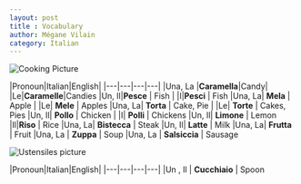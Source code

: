 ```yaml
---
layout: post
title : Vocabulary
author: Mégane Vilain
category: Italian
---
```

![Cooking Picture](http://img.over-blog-kiwi.com/0/57/43/14/20140206/ob_9b7fd2_antipasti-jpg)

|Pronoun|Italian|English|
|---|---|---|---|
|Una, La |**Caramella**|Candy|
|Le|**Caramelle**|Candies
|Un, Il|**Pesce** | Fish |
|I|**Pesci** | Fish 
|Una, La| **Mela** | Apple | 
|Le| **Mele** | Apples
|Una, La| **Torta** | Cake, Pie |
|Le| **Torte** | Cakes, Pies
|Un, Il| **Pollo** | Chicken | 
|I| **Polli** | Chickens
|Un, Il| **Limone** | Lemon
|Il|**Riso** | Rice 
|Una, La| **Bistecca** | Steak
|Un, Il| **Latte** | Milk
|Una, La| **Frutta** | Fruit
|Una, La | **Zuppa** | Soup
|Una, La | **Salsiccia** | Sausage


![Ustensiles picture](https://image.darty.com/accessoires/gros_electromenager/ustensile_cuisine/schmit_kit18_s1611034274261A_122235526.jpg)

|Pronoun|Italian|English|
|---|---|---|---|
|Un , Il | **Cucchiaio** | Spoon


